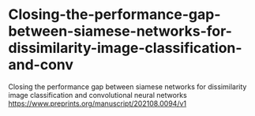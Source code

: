 # Closing-the-performance-gap-between-siamese-networks-for-dissimilarity-image-classification-and-conv
Closing the performance gap between siamese networks for dissimilarity image classification and convolutional neural networks
https://www.preprints.org/manuscript/202108.0094/v1
